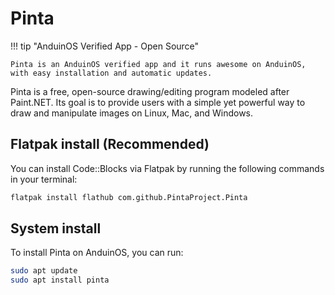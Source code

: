 # Pinta

!!! tip "AnduinOS Verified App - Open Source"

    Pinta is an AnduinOS verified app and it runs awesome on AnduinOS, with easy installation and automatic updates.

Pinta is a free, open-source drawing/editing program modeled after Paint.NET. Its goal is to provide users with a simple yet powerful way to draw and manipulate images on Linux, Mac, and Windows.

## Flatpak install (Recommended)

You can install Code::Blocks via Flatpak by running the following commands in your terminal:

```bash
flatpak install flathub com.github.PintaProject.Pinta
```

## System install

To install Pinta on AnduinOS, you can run:

```bash
sudo apt update
sudo apt install pinta
```
